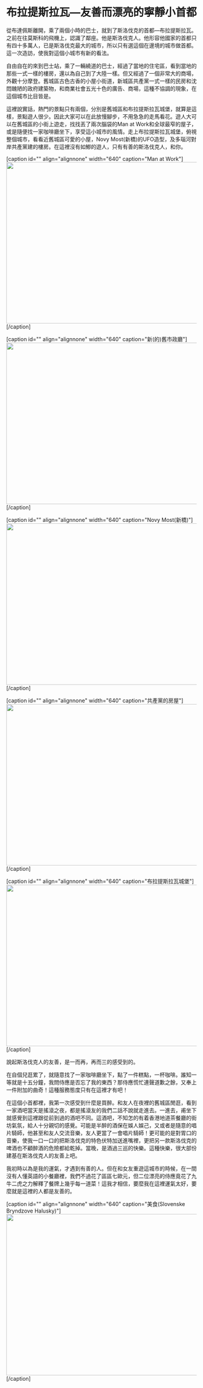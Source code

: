# 布拉提斯拉瓦—友善而漂亮的寧靜小首都

從布達佩斯離開，乘了兩個小時的巴士，就到了斯洛伐克的首都—布拉提斯拉瓦。之前在往莫斯科的飛機上，認識了鄰座。他是斯洛伐克人。他形容他國家的首都只有四十多萬人，已是斯洛伐克最大的城市，所以只有選這個在邊境的城市做首都。這一次造訪，使我對這個小城市有新的看法。

自由自在的來到巴士站，乘了一輛繞道的巴士，經過了當地的住宅區，看到當地的那些一式一樣的樓房，還以為自己到了大陸一樣。但又經過了一個非常大的商場，外觀十分摩登。舊城區古色古香的小屋小街道，新城區共產黨一式一樣的民房和沈悶醜陋的政府建築物，和商業社會五光十色的廣告、商場，這種不協調的現象，在這個城市比目皆是。

這裡說實話，熱門的景點只有兩個，分別是舊城區和布拉提斯拉瓦城堡，就算是這樣，景點遊人很少。因此大家可以在此放慢腳步，不用急急的走馬看花。遊人大可以在舊城區的小街上遊走，找找丟了兩次腦袋的Man at Work和全球最窄的屋子，或是隨便找一家咖啡廳坐下，享受這小城市的風情。走上布拉提斯拉瓦城堡，俯視整個城市，看看近舊城區可愛的小屋，Novy Most(新橋)的UFO造型，及多瑙河對岸共產黨建的樓房。在這裡沒有如鯽的遊人，只有有善的斯洛伐克人，和你。

[caption id="" align="alignnone" width="640" caption="Man at Work"]<img title="Man at Work" src="https://lh4.googleusercontent.com/-BznbK2haKOU/Tlkr-to8u9I/AAAAAAAAzP8/YR8EZo4jKE4/s640/P1120548.JPG" alt="" width="640" height="427" />[/caption]

[caption id="" align="alignnone" width="640" caption="新(的)舊市政廳"]<a href="%E6%96%B0%28%E7%9A%84%29%E8%88%8A%E5%B8%82%E6%94%BF%E5%BB%B3"><img title="新舊市政廳" src="https://lh4.googleusercontent.com/-UG-jciGw24g/TlivU6m81gI/AAAAAAAAuWQ/0c9FEmtgICs/s640/P1110164.JPG" alt="" width="640" height="427" /></a>[/caption]

[caption id="" align="alignnone" width="640" caption="Novy Most(新橋)"]<img title="新橋" src="https://lh5.googleusercontent.com/-sbYcs0ejcHE/TlivKcpf9GI/AAAAAAAAuUc/UBQaCjS_kVs/s640/P1110142.JPG" alt="" width="640" height="427" />[/caption]

[caption id="" align="alignnone" width="640" caption="共產黨的房屋"]<img title="共產黨的房屋" src="https://lh6.googleusercontent.com/-juzcC0XOYaE/TlkqN0HZYbI/AAAAAAAAy7s/taoqEqCF0Bg/s640/P1120641.JPG" alt="" width="640" height="427" />[/caption]

[caption id="" align="alignnone" width="640" caption="布拉提斯拉瓦城堡"]<img title="布拉提斯拉瓦城堡" src="https://lh4.googleusercontent.com/-H3Jf7KcXaQg/Tlkqk6uXNTI/AAAAAAAAy_8/97aoZTDnwfY/s640/P1120693.JPG" alt="" width="640" height="427" />[/caption]

說起斯洛伐克人的友善，是一而再，再而三的感受到的。

在自個兒逛累了，就隨意找了一家咖啡廳坐下，點了一件糕點，一杯咖啡。誰知一等就是十五分鐘，我問侍應是否忘了我的東西？那侍應慌忙連聲道歉之餘，又奉上一件附加的曲奇！這種服務態度只有在這裡才有吧！

在這個小首都裡，我第一次感受到什麼是買醉。和友人在夜裡的舊城區閒逛，看到一家酒吧當天是搖滾之夜，都是搖滾友的我們二話不說就走進去。一進去，甫坐下就感覺到這裡跟從前到過的酒吧不同。這酒吧，不知怎的有着香港地道茶餐廳的街坊氣氛，給人十分親切的感覺。可能是半醉的酒保在娛人娛己，又或者是隨意的唱片騎師，他甚至和友人交流音樂，友人更當了一會唱片騎師！更可能的是對胃口的音樂，使我一口一口的把斯洛伐克的特色伏特加送進嘴裡，更把另一款斯洛伐克的啤酒也不顧醉酒的危險都給乾掉。當晚，是酒過三巡的快樂。這種快樂，很大部份建基在斯洛伐克人的友善上吧。

我初時以為是我的運氣，才遇到有善的人。但在和女友重遊這城市的時候，在一間沒有人懂英語的小餐廳裡，我們不過花了區區七歐元，但二位漂亮的侍應竟花了九牛二虎之力解釋了餐牌上幾乎每一道菜！這我才相信，要麼我在這裡運氣太好，要麼就是這裡的人都是友善的。

[caption id="" align="alignnone" width="640" caption="美食(Slovenske Bryndzove Halusky)"]<img class=" " title="美食" src="https://lh5.googleusercontent.com/-Vp3Jr7cN6YE/TlkqDlpZL5I/AAAAAAAAy54/TycvNgSPfz4/s640/P1120619.JPG" alt="" width="640" height="427" />[/caption]